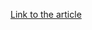 [Link to the article](https://www.crowdstrike.com/en-us/blog/research-results-state-of-ai-cybersecurity-survey/)

